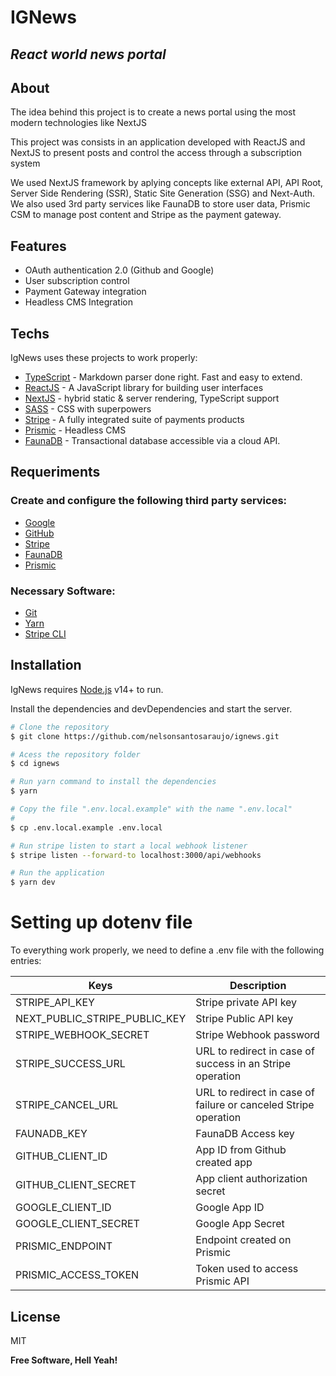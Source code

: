# IGNews
## _React world news portal_

## About

The idea behind this project is to create a news portal using the most modern technologies like NextJS 

This project was consists in an application developed with ReactJS and NextJS to present posts and control the access through a subscription system

We used NextJS framework by aplying concepts like external API, API Root, Server Side Rendering (SSR), Static Site Generation (SSG) and Next-Auth.
We also used 3rd party services like FaunaDB to store user data, Prismic CSM to manage post content and Stripe as the payment gateway.


## Features

- OAuth authentication 2.0 (Github and Google)
- User subscription control
- Payment Gateway integration
- Headless CMS Integration

## Techs

IgNews uses these projects to work properly:

- [TypeScript] - Markdown parser done right. Fast and easy to extend.
- [ReactJS] - A JavaScript library for building user interfaces
- [NextJS] - hybrid static & server rendering, TypeScript support
- [SASS] - CSS with superpowers
- [Stripe] - A fully integrated suite of payments products
- [Prismic] - Headless CMS
- [FaunaDB] - Transactional database accessible via a cloud API.

## Requeriments

### Create and configure the following third party services:

- [Google]
- [GitHub]
- [Stripe]
- [FaunaDB]
- [Prismic]

### Necessary Software:

- [Git](https://git-scm.com/)
- [Yarn](https://classic.yarnpkg.com)
- [Stripe CLI](https://stripe.com/docs/stripe-cli)

## Installation

IgNews requires [Node.js] v14+ to run.

Install the dependencies and devDependencies and start the server.

```sh
# Clone the repository
$ git clone https://github.com/nelsonsantosaraujo/ignews.git

# Acess the repository folder
$ cd ignews

# Run yarn command to install the dependencies
$ yarn

# Copy the file ".env.local.example" with the name ".env.local"
# 
$ cp .env.local.example .env.local

# Run stripe listen to start a local webhook listener
$ stripe listen --forward-to localhost:3000/api/webhooks 

# Run the application
$ yarn dev
```

# Setting up dotenv file

To everything work properly, we need to define a .env file with the following entries:

| Keys | Description |
| ------ | ------ |
| STRIPE_API_KEY | Stripe private API key |
| NEXT_PUBLIC_STRIPE_PUBLIC_KEY | Stripe Public API key |
| STRIPE_WEBHOOK_SECRET | Stripe Webhook password |
| STRIPE_SUCCESS_URL | URL to redirect in case of success in an Stripe operation |
| STRIPE_CANCEL_URL | URL to redirect in case of failure or canceled Stripe operation |
| FAUNADB_KEY | FaunaDB Access key |
| GITHUB_CLIENT_ID | App ID from Github created app |
| GITHUB_CLIENT_SECRET | App client authorization secret |
| GOOGLE_CLIENT_ID | Google App ID |
| GOOGLE_CLIENT_SECRET | Google App Secret |
| PRISMIC_ENDPOINT | Endpoint created on Prismic | 
| PRISMIC_ACCESS_TOKEN | Token used to access Prismic API|




## License

MIT

**Free Software, Hell Yeah!**

   [TypeScript]: <https://www.typescriptlang.org/>
   [ReactJS]: <https://reactjs.org/>
   [Node.js]: <http://nodejs.org>
   [NextJS]: <https://nextjs.org/>
   [SASS]: <https://sass-lang.com/>
   [Stripe]: <https://stripe.com/>
   [Prismic]: <https://prismic.io/>
   [FaunaDB]: <https://fauna.com/>
   [Google]: <https://www.google.com>
   [GitHub]: <https://www.github.com>

